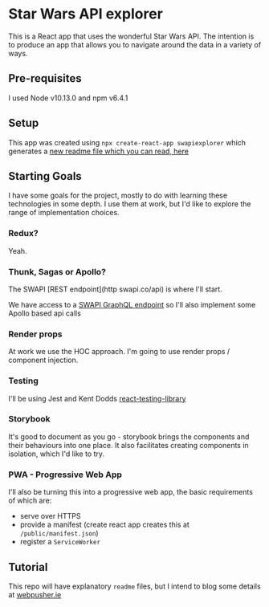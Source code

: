 # Star Wars API explorer

This is a React app that uses the wonderful Star Wars API. The intention is to produce an app that allows you to navigate around the data in a variety of ways.

## Pre-requisites

I used Node v10.13.0 and npm v6.4.1

## Setup

This app was created using `npx create-react-app swapiexplorer` which generates a [new readme file which you can read, here](./README.create-react-app.md)

## Starting Goals

I have some goals for the project, mostly to do with learning these technologies in some depth. I use them at work, but I'd like to explore the range of implementation choices.

### Redux?

Yeah.

### Thunk, Sagas or Apollo?

The SWAPI [REST endpoint](http swapi.co/api) is where I'll start.

We have access to a [SWAPI GraphQL endpoint](https://graphql.org/swapi-graphql/) so I'll also implement some Apollo based api calls

### Render props

At work we use the HOC approach. I'm going to use render props / component injection.

### Testing

I'll be using Jest and Kent Dodds [react-testing-library](https://github.com/kentcdodds/react-testing-library)

### Storybook

It's good to document as you go - storybook brings the components and their behaviours into one place. It also facilitates creating components in isolation, which I'd like to try.

### PWA - Progressive Web App

I'll also be turning this into a progressive web app, the basic requirements of which are:

- serve over HTTPS
- provide a manifest (create react app creates this at `/public/manifest.json`)
- register a `ServiceWorker`

## Tutorial

This repo will have explanatory `readme` files, but I intend to blog some details at [webpusher.ie](https://www.webpusher.ie)
